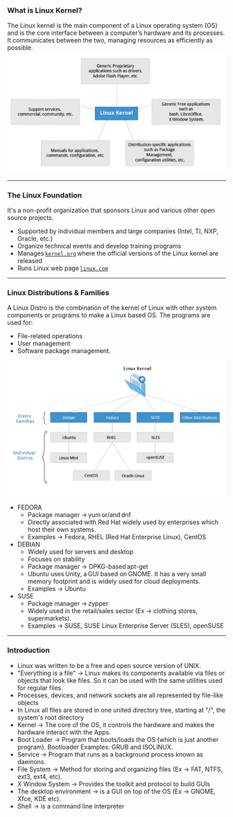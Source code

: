 ### What is Linux Kernel?
The Linux kernel is the main component of a Linux operating system (OS) and is the core interface between a computer’s hardware and its processes. It communicates between the two, managing resources as efficiently as possible.
![Linux Kernel](/docs/linux/assets/img/linux_kernel.png "Linux Kernel")

---
### The Linux Foundation
It's a non-profit organization that sponsors Linux and various other open source projects. 
 -  Supported by individual members and large companies (Intel, TI, NXP, Oracle, etc.) 
 -  Organize technical events and develop training programs 
 -  Manages [`kernel.org`](https://www.kernel.org/) where the official versions of the Linux kernel are released 
 -  Runs Linux web page [`linux.com`](https://www.linux.com/) 
---
### Linux Distributions & Families
A Linux Distro is the combination of the kernel of Linux with other system components or programs to make a Linux based OS. The programs are used for:
-   File-related operations
-   User management
-   Software package management.

![Linux Distributions Tree](/docs/linux/assets/img/linux_distributions_tree.png "Linux Distributions Tree")

 - FEDORA 
    - Package manager → yum or/and dnf 
    - Directly associated with Red Hat widely used by enterprises which host their own systems. 
    - Examples → Fedora, RHEL (Red Hat Enterprise Linux), CentOS 
 - DEBIAN 
    - Widely used for servers and desktop 
    - Focuses on stability 
    - Package manager → DPKG-based apt-get 
    - Ubuntu uses Unity, a GUI based on GNOME. It has a very small memory footprint and is widely used for cloud deployments. 
    - Examples → Ubuntu 
 - SUSE 
    - Package manager → zypper 
    - Widely used in the retail/sales sector (Ex → clothing stores, supermarkets). 
    - Examples → SUSE, SUSE Linux Enterprise Server (SLES), openSUSE 
---
### Introduction
-   Linux was written to be a free and open source version of UNIX.
-   "Everything is a file" → Linux makes its components available via files or objects that look like files. So it can be used with the same utilities used for regular files.
-   Processes, devices, and network sockets are all represented by file-like objects
-   In Linux all files are stored in one united directory tree, starting at "/", the system's root directory
-   Kernel → The core of the OS, it controls the hardware and makes the hardware interact with the Apps.
-   Boot Loader → Program that boots/loads the OS (which is just another program). Bootloader Examples: GRUB and ISOLINUX.
-   Service → Program that runs as a background process known as daemons.
-   File System → Method for storing and organizing files (Ex → FAT, NTFS, ext3, ext4, etc).
-   X Window System → Provides the toolkit and protocol to build GUIs
-   The desktop environment → is a GUI on top of the OS (Ex → GNOME, Xfce, KDE etc).
-   Shell → is a command line interpreter
